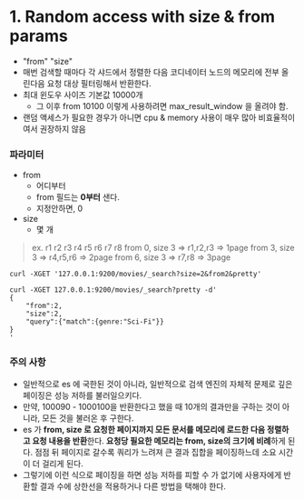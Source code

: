
# 1. Random access with size & from params
- "from" "size"
- 매번 검색할 때마다 각 샤드에서 정렬한 다음 코디네이터 노드의 메모리에 전부 올린다음 요청 대상 필터링해서 반환한다.
- 최대 윈도우 사이즈 기본값 10000개
  - 그 이후 from 10100 이렇게 사용하려면 max_result_window 을 올려야 함.
- 랜덤 액세스가 필요한 경우가 아니면 cpu & memory 사용이 매우 많아 비효율적이여서 권장하지 않음

### 파라미터
- from 
  - 어디부터
  - from 필드는 **0부터** 샌다.
  - 지정안하면, 0
- size 
  - 몇 개

> ex. r1 r2 r3 r4 r5 r6 r7 r8
> from 0, size 3 => r1,r2,r3 => 1page
> from 3, size 3 => r4,r5,r6 => 2page
> from 6, size 3 => r7,r8 => 3page


~~~
curl -XGET '127.0.0.1:9200/movies/_search?size=2&from2&pretty'

curl -XGET 127.0.0.1:9200/movies/_search?pretty -d'
{
    "from":2,
    "size":2,
    "query":{"match":{genre:"Sci-Fi"}}
}
'

~~~

### 주의 사항
- 일반적으로 es 에 국한된 것이 아니라, 일반적으로 검색 엔진의 자체적 문제로 깊은 페이징은 성능 저하를 불러일으키다. 
- 만약, 100090 - 1000100을 반환한다고 했을 때 10개의 결과만을 구하는 것이 아니라, 모든 것을 불러온 후 구한다.
- es 가 **from, size 로 요청한 페이지까지 모든 문서를 메모리에 로드한 다음 정렬하고 요청 내용을 반환**한다. **요청당 필요한 메모리는 from, size의 크기에 비례**하게 된다. 점점 뒤 페이지로 갈수록 쿼리가 느려져 큰 결과 집합을 페이징하느데 소요 시간이 더 걸리게 된다.
- 그렇기에 이런 식으로 페이징을 하면 성능 저하를 피할 수 가 없기에 사용자에게 반환할 결과 수에 상한선을 적용하거나 다른 방법을 택해야 한다.

